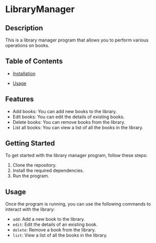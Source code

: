 # LibraryManager

## Description

This is a library manager program that allows you to perform various operations on books.

## Table of Contents
- [Installation](#installation)

- [Usage](#usage)

## Features

- Add books: You can add new books to the library.
- Edit books: You can edit the details of existing books.
- Delete books: You can remove books from the library.
- List all books: You can view a list of all the books in the library.

## Getting Started

To get started with the library manager program, follow these steps:

1. Clone the repository.
2. Install the required dependencies.
3. Run the program.

## Usage

Once the program is running, you can use the following commands to interact with the library:

- `add`: Add a new book to the library.
- `edit`: Edit the details of an existing book.
- `delete`: Remove a book from the library.
- `list`: View a list of all the books in the library.

